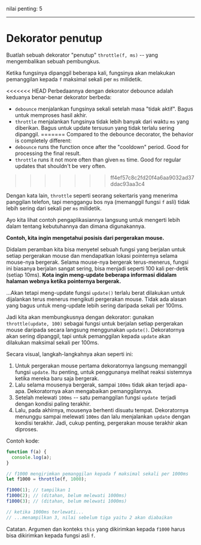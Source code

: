 nilai penting: 5

---

# Dekorator penutup

Buatlah sebuah dekorator "penutup" `throttle(f, ms)` -- yang mengembalikan sebuah pembungkus.

Ketika fungsinya dipanggil beberapa kali, fungsinya akan melakukan pemanggilan kepada `f` maksimal sekali per `ms` milidetik.

<<<<<<< HEAD
Perbedaannya dengan dekorator debounce adalah keduanya benar-benar dekorator berbeda:
- `debounce` menjalankan fungsinya sekali setelah masa "tidak aktif". Bagus untuk memproses hasil akhir.
- `throttle` menjalankan fungsinya tidak lebih banyak dari waktu `ms` yang diberikan. Bagus untuk update tersusun yang tidak terlalu sering dipanggil.
=======
Compared to the debounce decorator, the behavior is completely different:
- `debounce` runs the function once after the "cooldown" period. Good for processing the final result.
- `throttle` runs it not more often than given `ms` time. Good for regular updates that shouldn't be very often.
>>>>>>> ff4ef57c8c2fd20f4a6aa9032ad37ddac93aa3c4

Dengan kata lain, `throttle` seperti seorang sekertaris yang menerima panggilan telefon, tapi menggangu bos nya (memanggil fungsi `f` asli) tidak lebih sering dari sekali per `ms` milidetik.

Ayo kita lihat contoh pengaplikasiannya langsung untuk mengerti lebih dalam tentang kebutuhannya dan dimana digunakannya.

**Contoh, kita ingin mengetahui posisis dari pergerakan mouse.**

Didalam peramban kita bisa menyetel sebuah fungsi yang berjalan untuk setiap pergerakan mouse dan mendapatkan lokasi pointernya selama mouse-nya bergerak. Selama mouse-nya bergerak terus-menerus, fungsi ini biasanya berjalan sangat sering, bisa menjadi seperti 100 kali per-detik (setiap 10ms).
**Kota ingin meng-update beberapa informasi didalam halaman webnya ketika pointernya bergerak.**

...Akan tetapi meng-update fungsi `update()` terlalu berat dilakukan untuk dijalankan terus menerus mengikuti pergerakan mouse. Tidak ada alasan yang bagus untuk meng-update lebih sering daripada sekali per 100ms.

Jadi kita akan membungkusnya dengan dekorator: gunakan `throttle(update, 100)` sebagai fungsi untuk berjalan setiap pergerakan mouse daripada secara langsung menggunakan `update()`. Dekoratornya akan sering dipanggil, tapi untuk pemanggilan kepada `update` akan dilakukan maksimal sekali per 100ms.

Secara visual, langkah-langkahnya akan seperti ini:

1. Untuk pergerakan mouse pertama dekoratornya langsung memanggil fungsi `update`. Itu penting, untuk penggunanya melihat reaksi sistemnya ketika mereka baru saja bergerak.
2. Lalu selama mousenya bergerak, sampai `100ms` tidak akan terjadi apa-apa. Dekoratornya akan mengabaikan pemanggilannya.
3. Setelah melewati `100ms` -- satu pemanggilan fungsi `update `terjadi dengan kondisi paling terakhir.
4. Lalu, pada akhirnya, mousenya berhenti disuatu tempat. Dekoratornya menunggu sampai melewati `100ms` dan lalu menjalankan `update` dengan kondisi terakhir. Jadi, cukup penting, pergerakan mouse terakhir akan diproses.

Contoh kode:

```js
function f(a) {
  console.log(a);
}

// f1000 mengirimkan pemanggilan kepada f maksimal sekali per 1000ms
let f1000 = throttle(f, 1000);

f1000(1); // tampilkan 1
f1000(2); // (ditahan, belum melewati 1000ms)
f1000(3); // (ditahan, belum melewati 1000ms)

// ketika 1000ms terlewati...
// ...menampilkan 3, nilai sebelum tiga yaitu 2 akan diabaikan
```

Catatan. Argumen dan konteks `this` yang dikirimkan kepada `f1000` harus bisa dikirimkan kepada fungsi asli `f`.
